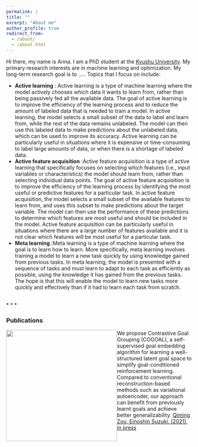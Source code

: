 ```yaml
---
permalink: /
title: ""
excerpt: "About me"
author_profile: true
redirect_from: 
  - /about/
  - /about.html
---
```


Hi there, my name is Anna. I am a PhD student at the [Kyushu University](https://www.kyushu-u.ac.jp/en/). My primary research interests are in machine learning and optimization. My long-term research goal is to ..... Topics that I focus on include:
  - **Active learning** : Active learning is a type of machine learning where the model actively chooses which data it wants to learn from, rather than being passively fed all the available data. The goal of active learning is to improve the efficiency of the learning process and to reduce the amount of labeled data that is needed to train a model. In active learning, the model selects a small subset of the data to label and learn from, while the rest of the data remains unlabeled. The model can then use this labeled data to make predictions about the unlabeled data, which can be used to improve its accuracy. Active learning can be particularly useful in situations where it is expensive or time-consuming to label large amounts of data, or when there is a shortage of labeled data.
  - **Active feature acquisition** :Active feature acquisition is a type of active learning that specifically focuses on selecting which features (i.e., input variables or characteristics) the model should learn from, rather than selecting individual data points. The goal of active feature acquisition is to improve the efficiency of the learning process by identifying the most useful or predictive features for a particular task. In active feature acquisition, the model selects a small subset of the available features to learn from, and uses this subset to make predictions about the target variable. The model can then use the performance of these predictions to determine which features are most useful and should be included in the model. Active feature acquisition can be particularly useful in situations where there are a large number of features available and it is not clear which features will be most useful for a particular task.
  - **Meta learning** :Meta learning is a type of machine learning where the goal is to learn how to learn. More specifically, meta learning involves training a model to learn a new task quickly by using knowledge gained from previous tasks. In meta learning, the model is presented with a sequence of tasks and must learn to adapt to each task as efficiently as possible, using the knowledge it has gained from the previous tasks. The hope is that this will enable the model to learn new tasks more quickly and effectively than if it had to learn each task from scratch.




<br>
* * *

### Publications

<img style="float: left;" src="https://p.ipic.vip/o4hfrw.jpg" width="300">

We propose Contrastive Goal Grouping (COGOAL), a self-supervised goal embedding algorithm for learning a well-structured latent goal space to simplify goal-conditioned reinforcement learning. Compared to conventional reconstruction-based methods such as variational autoencoder, our approach can benefit from previously learnt goals and achieve better generalizability.
[Qiming Zou, Einoshin Suzuki. (2021), in press](https://link.springer.com/chapter/10.1007/978-3-030-92185-9_20)




